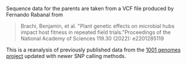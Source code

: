 Sequence data for the parents are taken from a VCF file produced by Fernando
Rabanal from

> Brachi, Benjamin, et al. "Plant genetic effects on microbial hubs impact host fitness in repeated field trials."Proceedings of the National Academy of Sciences 119.30 (2022): e2201285119

This is a reanalysis of previously published data from the [1001 genomes project](https://1001genomes.org/)
updated with newer SNP calling methods.